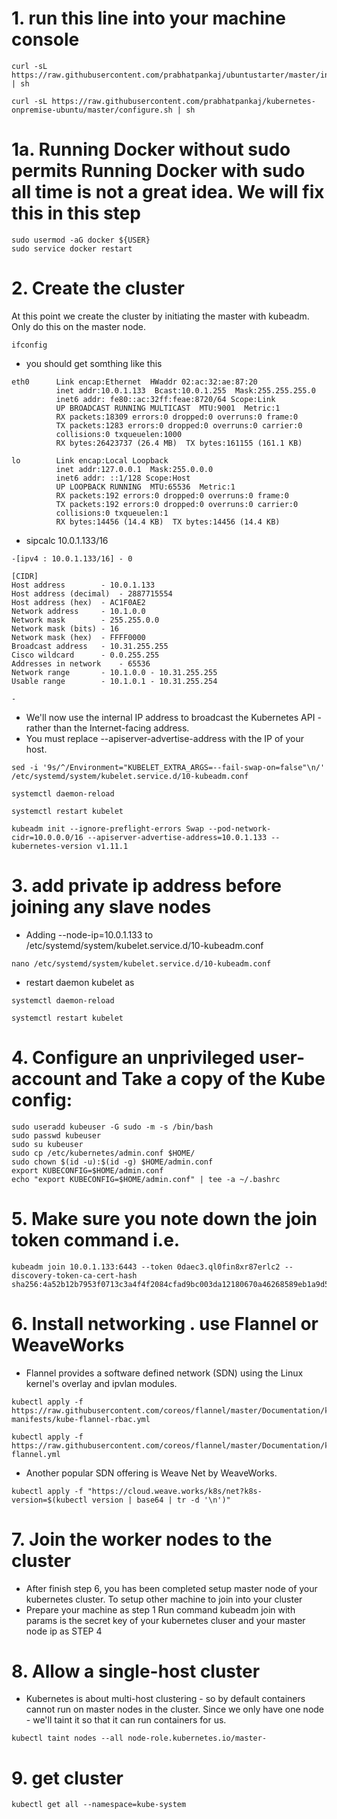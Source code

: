 # 1. run this line into your machine console 

```
curl -sL https://raw.githubusercontent.com/prabhatpankaj/ubuntustarter/master/initial.sh | sh

curl -sL https://raw.githubusercontent.com/prabhatpankaj/kubernetes-onpremise-ubuntu/master/configure.sh | sh

```
# 1a. Running Docker without sudo permits Running Docker with sudo all time is not a great idea. We will fix this in this step 

```
sudo usermod -aG docker ${USER}
sudo service docker restart
```
# 2. Create the cluster

At this point we create the cluster by initiating the master with kubeadm. Only do this on the master node.

```
ifconfig
```
* you should get somthing like this 

```
eth0      Link encap:Ethernet  HWaddr 02:ac:32:ae:87:20  
          inet addr:10.0.1.133  Bcast:10.0.1.255  Mask:255.255.255.0
          inet6 addr: fe80::ac:32ff:feae:8720/64 Scope:Link
          UP BROADCAST RUNNING MULTICAST  MTU:9001  Metric:1
          RX packets:18309 errors:0 dropped:0 overruns:0 frame:0
          TX packets:1283 errors:0 dropped:0 overruns:0 carrier:0
          collisions:0 txqueuelen:1000 
          RX bytes:26423737 (26.4 MB)  TX bytes:161155 (161.1 KB)

lo        Link encap:Local Loopback  
          inet addr:127.0.0.1  Mask:255.0.0.0
          inet6 addr: ::1/128 Scope:Host
          UP LOOPBACK RUNNING  MTU:65536  Metric:1
          RX packets:192 errors:0 dropped:0 overruns:0 frame:0
          TX packets:192 errors:0 dropped:0 overruns:0 carrier:0
          collisions:0 txqueuelen:1 
          RX bytes:14456 (14.4 KB)  TX bytes:14456 (14.4 KB)
```
* sipcalc 10.0.1.133/16

```
-[ipv4 : 10.0.1.133/16] - 0

[CIDR]
Host address		- 10.0.1.133
Host address (decimal)	- 2887715554
Host address (hex)	- AC1F0AE2
Network address		- 10.1.0.0
Network mask		- 255.255.0.0
Network mask (bits)	- 16
Network mask (hex)	- FFFF0000
Broadcast address	- 10.31.255.255
Cisco wildcard		- 0.0.255.255
Addresses in network	- 65536
Network range		- 10.1.0.0 - 10.31.255.255
Usable range		- 10.1.0.1 - 10.31.255.254

-

```
* We'll now use the internal IP address to broadcast the Kubernetes API - rather than the Internet-facing address.
* You must replace --apiserver-advertise-address with the IP of your host.
```
sed -i '9s/^/Environment="KUBELET_EXTRA_ARGS=--fail-swap-on=false"\n/' /etc/systemd/system/kubelet.service.d/10-kubeadm.conf

systemctl daemon-reload

systemctl restart kubelet

kubeadm init --ignore-preflight-errors Swap --pod-network-cidr=10.0.0.0/16 --apiserver-advertise-address=10.0.1.133 --kubernetes-version v1.11.1
```
# 3. add private ip address before joining any slave nodes 
* Adding --node-ip=10.0.1.133 to /etc/systemd/system/kubelet.service.d/10-kubeadm.conf
```
nano /etc/systemd/system/kubelet.service.d/10-kubeadm.conf
```
* restart daemon kubelet as
```
systemctl daemon-reload

systemctl restart kubelet
```
# 4. Configure an unprivileged user-account and Take a copy of the Kube config:

```
sudo useradd kubeuser -G sudo -m -s /bin/bash
sudo passwd kubeuser
sudo su kubeuser
sudo cp /etc/kubernetes/admin.conf $HOME/
sudo chown $(id -u):$(id -g) $HOME/admin.conf
export KUBECONFIG=$HOME/admin.conf
echo "export KUBECONFIG=$HOME/admin.conf" | tee -a ~/.bashrc

```

# 5. Make sure you note down the join token command i.e. 

```
kubeadm join 10.0.1.133:6443 --token 0daec3.ql0fin8xr87erlc2 --discovery-token-ca-cert-hash sha256:4a52b12b7953f0713c3a4f4f2084cfad9bc003da12180670a46268589eb1a9d5

```
# 6. Install networking . use Flannel or WeaveWorks
* Flannel provides a software defined network (SDN) using the Linux kernel's overlay and ipvlan modules.

```
kubectl apply -f https://raw.githubusercontent.com/coreos/flannel/master/Documentation/k8s-manifests/kube-flannel-rbac.yml

kubectl apply -f https://raw.githubusercontent.com/coreos/flannel/master/Documentation/kube-flannel.yml

```
* Another popular SDN offering is Weave Net by WeaveWorks.
```
kubectl apply -f "https://cloud.weave.works/k8s/net?k8s-version=$(kubectl version | base64 | tr -d '\n')"

```

# 7. Join the worker nodes to the cluster
* After finish step 6, you has been completed setup master node of your kubernetes cluster. To setup other machine to join into your cluster
* Prepare your machine as step 1
Run command kubeadm join with params is the secret key of your kubernetes cluser and your master node ip as STEP 4


# 8. Allow a single-host cluster
* Kubernetes is about multi-host clustering - so by default containers cannot run on master nodes in the cluster. Since we only have one node - we'll taint it so that it can run containers for us.
 ```
 kubectl taint nodes --all node-role.kubernetes.io/master-
 ```

# 9. get cluster

```
kubectl get all --namespace=kube-system
```

